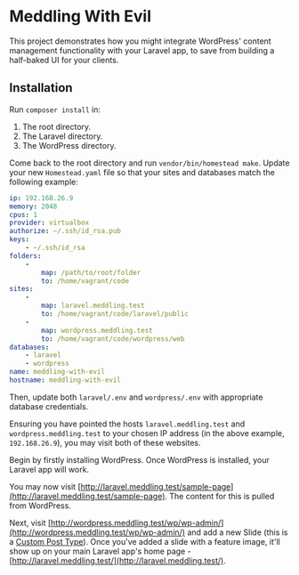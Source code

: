 # Meddling With Evil

This project demonstrates how you might integrate WordPress' content management functionality with your Laravel app, to save from building a half-baked UI for your clients.

## Installation

Run `composer install` in:

1. The root directory.
2. The Laravel directory.
3. The WordPress directory.

Come back to the root directory and run `vendor/bin/homestead make`. Update your new `Homestead.yaml` file so that your sites and databases match the following example:

```yaml
ip: 192.168.26.9
memory: 2048
cpus: 1
provider: virtualbox
authorize: ~/.ssh/id_rsa.pub
keys:
    - ~/.ssh/id_rsa
folders:
    -
        map: /path/to/root/folder
        to: /home/vagrant/code
sites:
    -
        map: laravel.meddling.test
        to: /home/vagrant/code/laravel/public
    -
        map: wordpress.meddling.test
        to: /home/vagrant/code/wordpress/web
databases:
    - laravel
    - wordpress
name: meddling-with-evil
hostname: meddling-with-evil
```

Then, update both `laravel/.env` and `wordpress/.env` with appropriate database credentials.

Ensuring you have pointed the hosts `laravel.meddling.test` and `wordpress.meddling.test` to your chosen IP address (in the above example, `192.168.26.9`), you may visit both of these websites.

Begin by firstly installing WordPress. Once WordPress is installed, your Laravel app will work.

You may now visit [http://laravel.meddling.test/sample-page](http://laravel.meddling.test/sample-page). The content for this is pulled from WordPress.

Next, visit [http://wordpress.meddling.test/wp/wp-admin/](http://wordpress.meddling.test/wp/wp-admin/) and add a new Slide (this is a [Custom Post Type](https://codex.wordpress.org/Post_Types)). Once you've added a slide with a feature image, it'll show up on your main Laravel app's home page - [http://laravel.meddling.test/](http://laravel.meddling.test/).
